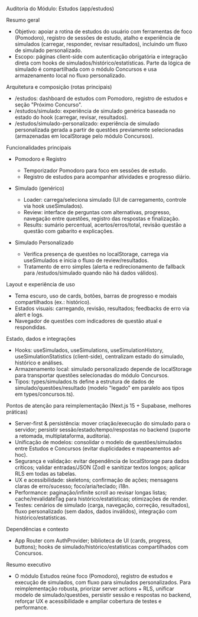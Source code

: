 Auditoria do Módulo: Estudos (app/estudos)

Resumo geral
- Objetivo: apoiar a rotina de estudos do usuário com ferramentas de foco (Pomodoro), registro de sessões de estudo, atalho e experiência de simulados (carregar, responder, revisar resultados), incluindo um fluxo de simulado personalizado.
- Escopo: páginas client-side com autenticação obrigatória e integração direta com hooks de simulados/histórico/estatísticas. Parte da lógica de simulado é compartilhada com o módulo Concursos e usa armazenamento local no fluxo personalizado.

Arquitetura e composição (rotas principais)
- /estudos: dashboard de estudos com Pomodoro, registro de estudos e seção "Próximo Concurso".
- /estudos/simulado: experiência de simulado genérica baseada no estado do hook (carregar, revisar, resultados).
- /estudos/simulado-personalizado: experiência de simulado personalizada gerada a partir de questões previamente selecionadas (armazenadas em localStorage pelo módulo Concursos).

Funcionalidades principais
- Pomodoro e Registro
  - Temporizador Pomodoro para foco em sessões de estudo.
  - Registro de estudos para acompanhar atividades e progresso diário.

- Simulado (genérico)
  - Loader: carrega/seleciona simulado (UI de carregamento, controle via hook useSimulados).
  - Review: interface de perguntas com alternativas, progresso, navegação entre questões, registro das respostas e finalização.
  - Results: sumário percentual, acertos/erros/total, revisão questão a questão com gabarito e explicações.

- Simulado Personalizado
  - Verifica presença de questões no localStorage, carrega via useSimulados e inicia o fluxo de review/resultados.
  - Tratamento de erro simples (alerta e redirecionamento de fallback para /estudos/simulado quando não há dados válidos).

Layout e experiência de uso
- Tema escuro, uso de cards, botões, barras de progresso e modais compartilhados (ex.: histórico).
- Estados visuais: carregando, revisão, resultados; feedbacks de erro via alert e logs.
- Navegador de questões com indicadores de questão atual e respondidas.

Estado, dados e integrações
- Hooks: useSimulados, useSimulations, useSimulationHistory, useSimulationStatistics (client-side), centralizam estado do simulado, histórico e análises.
- Armazenamento local: simulado personalizado depende de localStorage para transportar questões selecionadas do módulo Concursos.
- Tipos: types/simulados.ts define a estrutura de dados de simulado/questões/resultado (modelo "legado" em paralelo aos tipos em types/concursos.ts).

Pontos de atenção para reimplementação (Next.js 15 + Supabase, melhores práticas)
- Server-first & persistência: mover criação/execução do simulado para o servidor; persistir sessão/estado/tempo/respostas no backend (suporte a retomada, multiplataforma, auditoria).
- Unificação de modelos: consolidar o modelo de questões/simulados entre Estudos e Concursos (evitar duplicidades e mapeamentos ad-hoc).
- Segurança e validação: evitar dependência de localStorage para dados críticos; validar entradas/JSON (Zod) e sanitizar textos longos; aplicar RLS em todas as tabelas.
- UX e acessibilidade: skeletons; confirmação de ações; mensagens claras de erro/sucesso; foco/aria/teclado; i18n.
- Performance: paginação/infinite scroll ao revisar longas listas; cache/revalidateTag para histórico/estatísticas; otimizações de render.
- Testes: cenários de simulado (carga, navegação, correção, resultados), fluxo personalizado (sem dados, dados inválidos), integração com histórico/estatísticas.

Dependências e contexto
- App Router com AuthProvider; biblioteca de UI (cards, progress, buttons); hooks de simulado/histórico/estatísticas compartilhados com Concursos.

Resumo executivo
- O módulo Estudos reúne foco (Pomodoro), registro de estudos e execução de simulados, com fluxo para simulados personalizados. Para reimplementação robusta, priorizar server actions + RLS, unificar modelo de simulado/questões, persistir sessão e respostas no backend, reforçar UX e acessibilidade e ampliar cobertura de testes e performance.